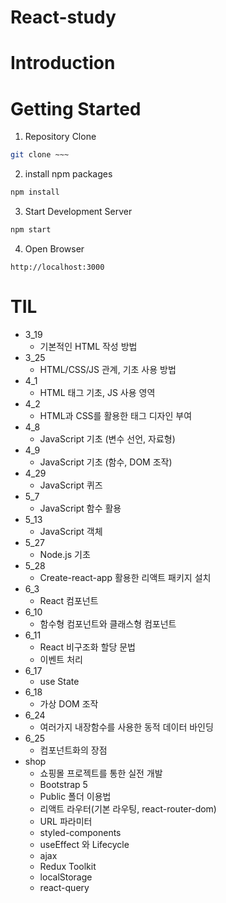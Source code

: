 # React-study

# Introduction

# Getting Started
1. Repository Clone
```bash
git clone ~~~
```
2. install npm packages
``` bash
npm install
```
3. Start Development Server
```bash
npm start
```
4. Open Browser
```
http://localhost:3000
```
# TIL
- 3_19
   - 기본적인 HTML 작성 방법
- 3_25
   - HTML/CSS/JS 관계, 기초 사용 방법
- 4_1
   - HTML 태그 기초, JS 사용 영역
- 4_2
   - HTML과 CSS를 활용한 태그 디자인 부여
- 4_8
   - JavaScript 기초 (변수 선언, 자료형)
- 4_9
   - JavaScript 기초 (함수, DOM 조작)
- 4_29
   - JavaScript 퀴즈
- 5_7
   - JavaScript 함수 활용
- 5_13
   - JavaScript 객체
- 5_27
   - Node.js 기초
- 5_28
   - Create-react-app 활용한 리액트 패키지 설치
- 6_3
   - React 컴포넌트
- 6_10
   - 함수형 컴포넌트와 클래스형 컴포넌트
- 6_11
   - React 비구조화 할당 문법
   - 이벤트 처리
- 6_17
   - use State
- 6_18
   - 가상 DOM 조작
- 6_24
   - 여러가지 내장함수를 사용한 동적 데이터 바인딩
- 6_25
   - 컴포넌트화의 장점
- shop
   - 쇼핑몰 프로젝트를 통한 실전 개발
   - Bootstrap 5
   - Public 폴더 이용법
   - 리액트 라우터(기본 라우팅, react-router-dom)
   - URL 파라미터
   - styled-components
   - useEffect 와 Lifecycle
   - ajax
   - Redux Toolkit
   - localStorage
   - react-query
